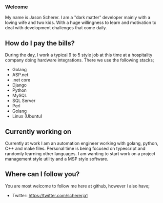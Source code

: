 
<!--
**schererja/schererja** is a ✨ _special_ ✨ repository because its `README.md` (this file) appears on your GitHub profile.

Here are some ideas to get you started:

- 🔭 I’m currently working on ...
- 🌱 I’m currently learning ...
- 👯 I’m looking to collaborate on ...
- 🤔 I’m looking for help with ...
- 💬 Ask me about ...
- 📫 How to reach me: ...
- 😄 Pronouns: ...
- ⚡ Fun fact: ...
-->


### Welcome

My name is Jason Scherer. I am a "dark matter" developer mainly with a loving wife and two kids.  With a huge willingness to learn and motivation to deal with development challenges that come daily.

## How do I pay the bills?

During the day, I work a typical 9 to 5 style job at this time at a hospitality company doing hardware integrations. There we use the following stacks;

- Golang
- ASP.net
- .net core
- Django
- Python
- MySQL
- SQL Server
- Perl
- Golang
- Linux (Ubuntu)

## Currently working on

Currently at work I am an automation engineer working with golang, python, C++ and make files.  Personal time is being focused on typescript and randomly learning other languages.  I am wanting to start work on a project management style utility and a MSP style software.
<!--At work I'm currently working on a replacement project that deals with testing computer systems with automated tasks.  Right now that project is developed in Perl but is being converted into Python and C#.  Along with this I'm trying to learn and get myself more into Front End and learning more about front end.
-->
## Where can I follow you?

You are most welcome to follow me here at github, however I also have;

- Twitter: https://twitter.com/schererja1
